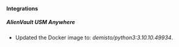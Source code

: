 #### Integrations
##### AlienVault USM Anywhere
- Updated the Docker image to: *demisto/python3:3.10.10.49934*.
